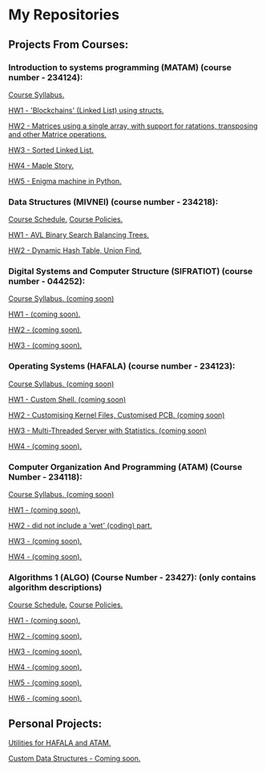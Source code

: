 # My Repositories
## Projects From Courses:

### Introduction to systems programming (MATAM) (course number - 234124):

[Course Syllabus.](IGNOREME/syllabus_matam.pdf)

[HW1 - 'Blockchains' (Linked List) using structs.](https://github.com/guyfriedman2001/Introd.-to-systems-prog.-MATAM-234124-HW1)

[HW2 - Matrices using a single array, with support for ratations, transposing and other Matrice operations.](https://github.com/guyfriedman2001/Introd.-to-systems-prog.-MATAM-234124-HW2)

[HW3 - Sorted Linked List.](https://github.com/guyfriedman2001/Introd.-to-systems-prog.-MATAM-234124-HW3)

[HW4 - Maple Story.](https://github.com/guyfriedman2001/Introd.-to-systems-prog.-MATAM-234124-HW4)

[HW5 - Enigma machine in Python.](https://github.com/guyfriedman2001/Introd.-to-systems-prog.-MATAM-234124-HW5)


### Data Structures (MIVNEI) (course number - 234218):

[Course Schedule.](IGNOREME/syllabus_mivnei_1.pdf) [Course Policies.](IGNOREME/syllabus_mivnei_2.pdf)

[HW1 - AVL Binary Search Balancing Trees.](https://github.com/guyfriedman2001/Data-Structures-wet-1)

[HW2 - Dynamic Hash Table, Union Find.](https://github.com/guyfriedman2001/Data-Structures-wet-2)


### Digital Systems and Computer Structure (SIFRATIOT) (course number - 044252):

[Course Syllabus. (coming soon)]()

[HW1 - (coming soon).](https://github.com/guyfriedman2001/Comp.-Struct.-and-Digital-Systems-SIFRATIOT-044252-HW1/tree/main)

[HW2 - (coming soon).](https://github.com/guyfriedman2001/Comp.-Struct.-and-Digital-Systems-SIFRATIOT-044252-HW2/tree/main)

[HW3 - (coming soon).](https://github.com/guyfriedman2001/Comp.-Struct.-and-Digital-Systems-SIFRATIOT-044252-HW3)


### Operating Systems (HAFALA) (course number - 234123):

[Course Syllabus. (coming soon)]()

[HW1 - Custom Shell. (coming soon)](https://github.com/guyfriedman2001/234123_HW1)

[HW2 - Customising Kernel Files, Customised PCB. (coming soon)](https://github.com/guyfriedman2001/234123_HW2)

[HW3 - Multi-Threaded Server with Statistics. (coming soon)](https://github.com/guyfriedman2001/234123_HW3)

[HW4 - (coming soon).]()


### Computer Organization And Programming (ATAM) (Course Number - 234118):

[Course Syllabus. (coming soon)]()

[HW1 - (coming soon).](https://github.com/guyfriedman2001/Comp.-Org.-And-Prog.-ATAM-234118-HW1)

[HW2 - did not include a 'wet' (coding) part.]()

[HW3 - (coming soon).](https://github.com/guyfriedman2001/234118_HW3)

[HW4 - (coming soon).]()


### Algorithms 1 (ALGO) (Course Number - 23427): (only contains algorithm descriptions)

[Course Schedule.]() [Course Policies.]()

[HW1 - (coming soon).]()

[HW2 - (coming soon).]()

[HW3 - (coming soon).]()

[HW4 - (coming soon).]()

[HW5 - (coming soon).]()

[HW6 - (coming soon).]()



## Personal Projects:

[Utilities for HAFALA and ATAM.](https://github.com/guyfriedman2001/hafala-atam-utilities)

[Custom Data Structures - Coming soon.](https://github.com/guyfriedman2001/GuysUtil)

